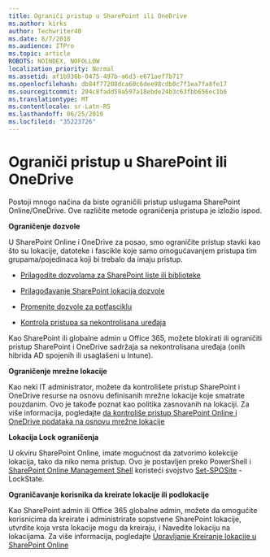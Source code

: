 ```yaml
---
title: Ograniči pristup u SharePoint ili OneDrive
ms.author: kirks
author: Techwriter40
ms.date: 8/7/2018
ms.audience: ITPro
ms.topic: article
ROBOTS: NOINDEX, NOFOLLOW
localization_priority: Normal
ms.assetid: af1b936b-0475-497b-a6d3-e671aef7b717
ms.openlocfilehash: db84f77208dca60c6dee98cdb0c7f1ea7fa8fe17
ms.sourcegitcommit: 204c8fadd59a597a18ebde24b3c63fbb656ec1b6
ms.translationtype: MT
ms.contentlocale: sr-Latn-RS
ms.lasthandoff: 06/25/2019
ms.locfileid: "35223726"
---
```

# <a name="restrict-access-in-sharepoint-or-onedrive"></a>Ograniči pristup u SharePoint ili OneDrive

Postoji mnogo načina da biste ograničili pristup uslugama SharePoint Online/OneDrive. Ove različite metode ograničenja pristupa je izložio ispod. 

**Ograničenje dozvole**

U SharePoint Online i OneDrive za posao, smo ograničite pristup stavki kao što su lokacije, datoteke i fascikle koje samo omogućavanjem pristupa tim grupama/pojedinaca koji bi trebalo da imaju pristup.

- [Prilagodite dozvolama za SharePoint liste ili biblioteke](https://support.office.com/article/Customize-permissions-for-a-SharePoint-list-or-library-02d770f3-59eb-4910-a608-5f84cc297782)

- [Prilagođavanje SharePoint lokacija dozvole](https://docs.microsoft.com/sharepoint/customize-sharepoint-site-permissions)

- [Promenite dozvole za potfasciklu](https://support.office.com/article/Change-the-permissions-on-a-subfolder-5427BD7C-F20A-4F75-8CF2-5359DD45A1A6)

- [Kontrola pristupa sa nekontrolisana uređaja](https://docs.microsoft.com/sharepoint/control-access-from-unmanaged-devices)

Kao SharePoint ili globalne admin u Office 365, možete blokirati ili ograničiti pristup SharePoint i OneDrive sadržaja sa nekontrolisana uređaja (onih hibrida AD spojenih ili usaglašeni u Intune).

**Ograničenje mrežne lokacije**

Kao neki IT administrator, možete da kontrolišete pristup SharePoint i OneDrive resurse na osnovu definisanih mrežne lokacije koje smatrate pouzdanim. Ovo je takođe poznat kao politika zasnovanih na lokaciji. Za više informacija, pogledajte [da kontroliše pristup SharePoint Online i OneDrive podataka na osnovu mrežne lokacije](https://docs.microsoft.com/sharepoint/control-access-based-on-network-location)

**Lokacija Lock ograničenja** 

U okviru SharePoint Online, imate mogućnost da zatvorimo kolekcije lokacija, tako da niko nema pristup. Ovo je postavljen preko PowerShell i [SharePoint Online Management Shell](https://docs.microsoft.com/powershell/sharepoint/sharepoint-online/connect-sharepoint-online?view=sharepoint-ps) koristeći svojstvo [Set-SPOSite](https://docs.microsoft.com/powershell/module/sharepoint-online/set-sposite?view=sharepoint-ps) - LockState.

**Ograničavanje korisnika da kreirate lokacije ili podlokacije**

Kao SharePoint admin ili Office 365 globalne admin, možete da omogućite korisnicima da kreirate i administrirate sopstvene SharePoint lokacije, utvrdite koja vrsta lokacije mogu da kreiraju, i Navedite lokaciju na lokacijama. Za više informacija, pogledajte [Upravljanje Kreiranje lokacije u SharePoint Online](https://docs.microsoft.com/sharepoint/manage-site-creation)

